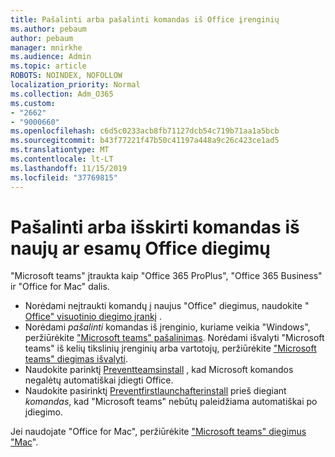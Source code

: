 ```yaml
---
title: Pašalinti arba pašalinti komandas iš Office įrenginių
ms.author: pebaum
author: pebaum
manager: mnirkhe
ms.audience: Admin
ms.topic: article
ROBOTS: NOINDEX, NOFOLLOW
localization_priority: Normal
ms.collection: Adm_O365
ms.custom:
- "2662"
- "9000660"
ms.openlocfilehash: c6d5c0233acb8fb71127dcb54c719b71aa1a5bcb
ms.sourcegitcommit: b43f77221f47b50c41197a448a9c26c423ce1ad5
ms.translationtype: MT
ms.contentlocale: lt-LT
ms.lasthandoff: 11/15/2019
ms.locfileid: "37769815"
---
```

# <a name="uninstall-or-exclude-teams-from-new-or-existing-office-installations"></a>Pašalinti arba išskirti komandas iš naujų ar esamų Office diegimų

"Microsoft teams" įtraukta kaip "Office 365 ProPlus", "Office 365 Business" ir "Office for Mac" dalis.

- Norėdami neįtraukti komandų į naujus "Office" diegimus, naudokite " [Office" visuotinio diegimo įrankį](https://docs.microsoft.com/deployoffice/teams-install#how-to-exclude-microsoft-teams-from-new-installations-of-office-365-proplus) .
- Norėdami *pašalinti* komandas iš įrenginio, kuriame veikia "Windows", peržiūrėkite ["Microsoft teams" pašalinimas](https://support.office.com/article/3b159754-3c26-4952-abe7-57d27f5f4c81). Norėdami išvalyti "Microsoft teams" iš kelių tikslinių įrenginių arba vartotojų, peržiūrėkite ["Microsoft teams" diegimas išvalyti](https://docs.microsoft.com/microsoftteams/scripts/powershell-script-teams-deployment-clean-up).
- Naudokite parinktį [Preventteamsinstall](https://docs.microsoft.com/deployoffice/teams-install#use-group-policy-to-control-the-installation-of-microsoft-teams
) , kad Microsoft komandos negalėtų automatiškai įdiegti Office.
- Naudokite pasirinktį [Preventfirstlaunchafterinstall](https://docs.microsoft.com/deployoffice/teams-install#use-group-policy-to-prevent-microsoft-teams-from-starting-automatically-after-installation) prieš diegiant *komandas*, kad "Microsoft teams" nebūtų paleidžiama automatiškai po įdiegimo.

Jei naudojate "Office for Mac", peržiūrėkite ["Microsoft teams" diegimus "Mac](https://docs.microsoft.com/deployoffice/teams-install#microsoft-teams-installations-on-a-mac)".